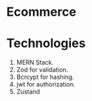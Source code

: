 # Ecommerce



# Technologies

1. MERN Stack.
2. Zod for validation.
3. Bcrcypt for hashing.
4. jwt for authorization.
5. Zustand
